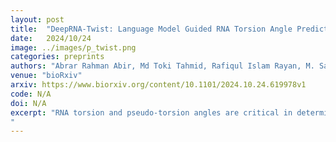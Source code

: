 ```yaml
---
layout: post
title:  "DeepRNA-Twist: Language Model Guided RNA Torsion Angle Prediction with Attention-Inception Network"
date:   2024/10/24
image: ../images/p_twist.png
categories: preprints
authors: "Abrar Rahman Abir, Md Toki Tahmid, Rafiqul Islam Rayan, M. Saifur Rahman"
venue: "bioRxiv"
arxiv: https://www.biorxiv.org/content/10.1101/2024.10.24.619978v1
code: N/A
doi: N/A
excerpt: "RNA torsion and pseudo-torsion angles are critical in determining the three-dimensional conformation of RNA molecules, which in turn governs their biological functions. However, current methods are limited by structural complexity and flexibility of RNA, as it can adopt multiple conformations, with experimental techniques being costly and computational approaches struggling to capture the intricate sequence dependencies needed for accurate predictions. To address these challenges, we introduce DeepRNA-Twist, a novel deep learning framework designed to predict RNA torsion and pseudo-torsion angles directly from sequence. DeepRNA-Twist utilizes RNA language model embeddings, which provides rich, context-aware feature representations of RNA sequences. Additionally, it introduces 2A3IDC module (Attention Augmented Inception Inside Inception with Dilated CNN), combining inception networks with dilated convolutions and multi head attention mechanism. The dilated convolutions capture long-range dependencies in the sequence without requiring a large number of parameters, while the multi-head attention mechanism enhances the ability of the model to focus on both local and global structural features simultaneously. DeepRNA-Twist was rigorously evaluated on benchmark datasets, including RNA-Puzzles, CASP-RNA, and SPOT-RNA 1D, and demonstrated significant improvements over existing methods, achieving state-of-the-art accuracy. Source code is available at https://github.com/abrarrahmanabir/DeepRNA-Twist
"
---
```

